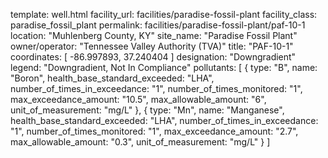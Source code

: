 template: well.html
facility_url: facilities/paradise-fossil-plant
facility_class: paradise_fossil_plant
permalink: facilities/paradise-fossil-plant/paf-10-1
location: "Muhlenberg County, KY"
site_name: "Paradise Fossil Plant"
owner/operator: "Tennessee Valley Authority (TVA)"
title: "PAF-10-1"
coordinates: [
  -86.997893,
  37.240404
]
designation: "Downgradient"
legend: "Downgradient, Not In Compliance"
pollutants: [
  {
  type: "B",
  name: "Boron",
  health_base_standard_exceeded: "LHA",
  number_of_times_in_exceedance: "1",
  number_of_times_monitored: "1",
  max_exceedance_amount: "10.5",
  max_allowable_amount: "6",
  unit_of_measurement: "mg/L"
  },
  {
  type: "Mn",
  name: "Manganese",
  health_base_standard_exceeded: "LHA",
  number_of_times_in_exceedance: "1",
  number_of_times_monitored: "1",
  max_exceedance_amount: "2.7",
  max_allowable_amount: "0.3",
  unit_of_measurement: "mg/L"
  }
]
